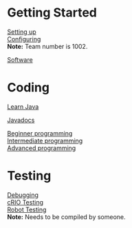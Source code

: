 # Getting Started
[Setting up](http://wpilib.screenstepslive.com/s/3120/m/7885/l/79405-installing-the-java-development-tools)  
[Configuring](http://wpilib.screenstepslive.com/s/3120/m/7885/l/79407-configuring-the-netbeans-installation)  
**Note:** Team number is 1002.  

[Software](http://wpilib.screenstepslive.com/s/3120/m/8559/l/155479-latest-software-revisions)  


# Coding
[Learn Java](http://programmingbydoing.com/)  

[Javadocs](http://wpilib.screenstepslive.com/s/3120/m/7885/l/94594-accessing-and-using-the-javadocs)  

[Beginner programming](http://wpilib.screenstepslive.com/s/3120/m/7885/l/79459-the-hello-world-of-frc-robot-programming)  
[Intermediate programming](http://wpilib.screenstepslive.com/s/3120/m/7885/l/79708-java-conventions-for-objects-methods-and-variables)  
[Advanced programming](http://wpilib.screenstepslive.com/s/3120/m/7885/l/128070-your-second-program-and-beyond)  

# Testing
[Debugging](http://wpilib.screenstepslive.com/s/3120/m/7885/l/89356-debugging-a-robot-program)  
[cRIO Testing](http://sourceforge.net/projects/frcsimulator/)  
[Robot Testing](https://github.com/tonypeng/FRCSimulator)  
**Note:** Needs to be compiled by someone.  
